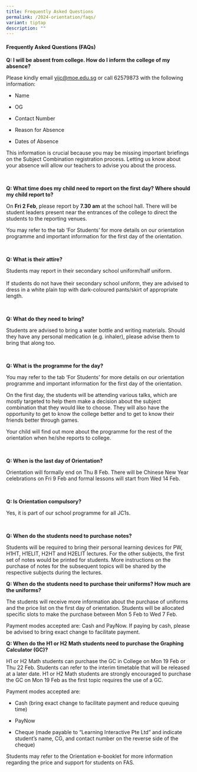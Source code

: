 ```yaml
---
title: Frequently Asked Questions
permalink: /2024-orientation/faqs/
variant: tiptap
description: ""
---
```

<h4>Frequently Asked Questions (FAQs)</h4>
<p></p>
<p><strong>Q: I will be absent from college. How do I inform the college of my absence?&nbsp;</strong>
</p>
<p>Please kindly email <a href="mailto:yijc@moe.edu.sg" rel="noopener noreferrer nofollow" target="_blank"><u>yijc@moe.edu.sg</u></a> or call 62579873
with the following information:&nbsp;</p>
<ul>
<li>
<p>Name</p>
</li>
<li>
<p>OG</p>
</li>
<li>
<p>Contact Number</p>
</li>
<li>
<p>Reason for Absence&nbsp;</p>
</li>
<li>
<p>Dates of Absence</p>
</li>
</ul>
<p>This information is crucial because you may be missing important briefings
on the Subject Combination registration process. Letting us know about
your absence will allow our teachers to advise you about the process.</p>
<p>
<br>
</p>
<p><strong>Q: What time does my child need to report on the first day? Where should my child report to?</strong>
</p>
<p>On <strong>Fri 2 Feb</strong>, please report by <strong>7.30 am</strong> at
the school hall. There will be student leaders present near the entrances
of the college to direct the students to the reporting venues.&nbsp;</p>
<p>You may refer to the tab ‘For Students’ for more details on our orientation
programme and important information for the first day of the orientation.</p>
<p>
<br>
</p>
<p><strong>Q: What is their attire?</strong>
</p>
<p>Students may report in their secondary school uniform/half uniform.
<br>
<br>If students do not have their secondary school uniform, they are advised
to dress in a white plain top with dark-coloured pants/skirt of appropriate
length.</p>
<p>
<br>
</p>
<p><strong>Q: What do they need to bring?</strong>
</p>
<p>Students are advised to bring a water bottle and writing materials. Should
they have any personal medication (e.g. inhaler), please advise them to
bring that along too.</p>
<p>
<br>
</p>
<p><strong>Q: What is the programme for the day?</strong>
</p>
<p>You may refer to the tab ‘For Students’ for more details on our orientation
programme and important information for the first day of the orientation.</p>
<p>On the first day, the students will be attending various talks, which
are mostly targeted to help them make a decision about the subject combination
that they would like to choose. They will also have the opportunity to
get to know the college better and to get to know their friends better
through games.</p>
<p>Your child will find out more about the programme for the rest of the
orientation when he/she reports to college.&nbsp;</p>
<p>
<br>
</p>
<p><strong>Q: When is the last day of Orientation?</strong>
</p>
<p>Orientation will formally end on Thu 8 Feb. There will be Chinese New
Year celebrations on Fri 9 Feb and formal lessons will start from Wed 14
Feb.</p>
<p>
<br>
</p>
<p><strong>Q: Is Orientation compulsory?</strong>
</p>
<p>Yes, it is part of our school programme for all JC1s.</p>
<p>
<br>
</p>
<p><strong>Q: When do the students need to purchase notes?&nbsp;</strong>
</p>
<p>Students will be required to bring their personal learning devices for
PW, H1HT, H1ELIT, H2HT and H2ELIT lectures. For the other subjects, the
first set of notes would be printed for students. More instructions on
the purchase of notes for the subsequent topics will be shared by the respective
subjects during the lectures.</p>
<p></p>
<p></p>
<p><strong>Q: When do the students need to purchase their uniforms? How much are the uniforms?</strong>
</p>
<p>The students will receive more information about the purchase of uniforms
and the price list on the first day of orientation. Students will be allocated
specific slots to make the purchase between Mon 5 Feb to Wed 7 Feb.&nbsp;</p>
<p>Payment modes accepted are: Cash and PayNow. If paying by cash, please
be advised to bring exact change to facilitate payment.</p>
<p></p>
<p></p>
<p><strong>Q: When do the H1 or H2 Math students need to purchase the Graphing Calculator (GC)?</strong>
</p>
<p>H1 or H2 Math students can purchase the GC in College on Mon 19 Feb or
Thu 22 Feb. Students can refer to the interim timetable that will be released
at a later date. H1 or H2 Math students are strongly encouraged to purchase
the GC on Mon 19 Feb as the first topic requires the use of a GC.</p>
<p>Payment modes accepted are:</p>
<ul>
<li>
<p>Cash (bring exact change to facilitate payment and reduce queuing time)</p>
</li>
<li>
<p>PayNow</p>
</li>
<li>
<p>Cheque (made payable to “Learning Interactive Pte Ltd” and indicate student’s
name, CG, and contact number on the reverse side of the cheque)</p>
</li>
</ul>
<p>Students may refer to the Orientation e-booklet for more information regarding
the price and support for students on FAS.</p>